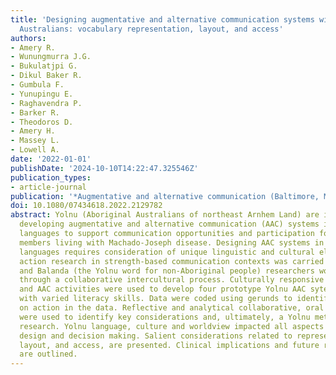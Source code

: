 ```yaml
---
title: 'Designing augmentative and alternative communication systems with Aboriginal
  Australians: vocabulary representation, layout, and access'
authors:
- Amery R.
- Wunungmurra J.G.
- Bukulatjpi G.
- Dikul Baker R.
- Gumbula F.
- Yunupingu E.
- Raghavendra P.
- Barker R.
- Theodoros D.
- Amery H.
- Massey L.
- Lowell A.
date: '2022-01-01'
publishDate: '2024-10-10T14:22:47.325546Z'
publication_types:
- article-journal
publication: '*Augmentative and alternative communication (Baltimore, Md. : 1985)*'
doi: 10.1080/07434618.2022.2129782
abstract: Yolnu (Aboriginal Australians of northeast Arnhem Land) are interested in
  developing augmentative and alternative communication (AAC) systems in their own
  languages to support communication opportunities and participation for their family
  members living with Machado-Joseph disease. Designing AAC systems in Aboriginal
  languages requires consideration of unique linguistic and cultural elements. Participatory
  action research in strength-based communication contexts was carried out by Yolnu
  and Balanda (the Yolnu word for non-Aboriginal people) researchers working together
  through a collaborative intercultural process. Culturally responsive literacy, language,
  and AAC activities were used to develop four prototype Yolnu AAC sytems for Yolnu
  with varied literacy skills. Data were coded using gerunds to identify and focus
  on action in the data. Reflective and analytical collaborative, oral group discussions
  were used to identify key considerations and, ultimately, a Yolnu metaphor for the
  research. Yolnu language, culture and worldview impacted all aspects of prototype
  design and decision making. Salient considerations related to representation, organization,
  layout, and access, are presented. Clinical implications and future research considerations
  are outlined.
---
```

